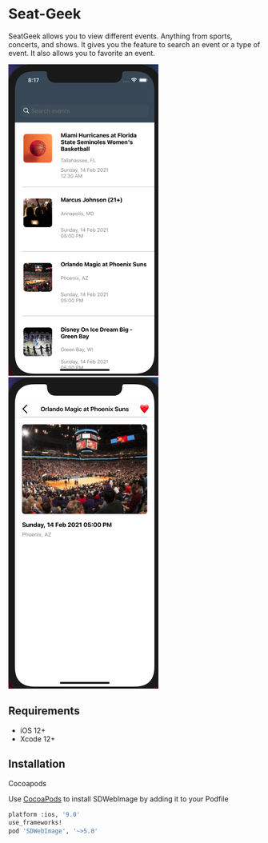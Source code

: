# Seat-Geek
SeatGeek allows you to view different events. Anything from sports, concerts, and shows. It gives you the feature to search an event or a type of event. It also allows you to favorite an event.

   ![Screenshot](HomePage.png)          ![Screenshot](DetailPage.png)

## Requirements
- iOS 12+
- Xcode 12+

## Installation

Cocoapods

Use [CocoaPods](https://cocoapods.org/) to install SDWebImage by adding it to your Podfile

```bash
platform :ios, '9.0'
use_frameworks!
pod 'SDWebImage', '~>5.0'
```
